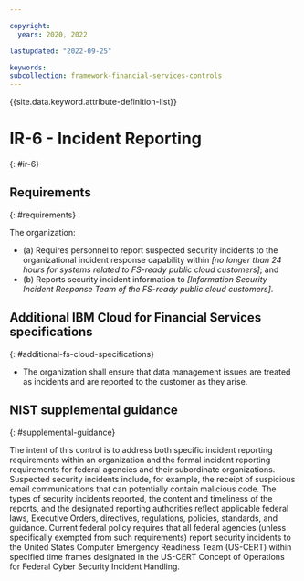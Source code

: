 ```yaml
---

copyright:
  years: 2020, 2022

lastupdated: "2022-09-25"

keywords: 
subcollection: framework-financial-services-controls
---
```


{{site.data.keyword.attribute-definition-list}}

         
# IR-6 - Incident Reporting
{: #ir-6}

## Requirements
{: #requirements}

The organization:

- (a) Requires personnel to report suspected security incidents to the organizational incident response capability within _[no longer than 24 hours for systems related to FS-ready public cloud customers]_; and
- (b) Reports security incident information to _[Information Security Incident Response Team of the FS-ready public cloud customers]_.

## Additional IBM Cloud for Financial Services specifications
{: #additional-fs-cloud-specifications}

- The organization shall ensure that data management issues are treated as incidents and are reported to the customer as they arise.

## NIST supplemental guidance
{: #supplemental-guidance}

The intent of this control is to address both specific incident reporting requirements within an organization and the formal incident reporting requirements for federal agencies and their subordinate organizations. Suspected security incidents include, for example, the receipt of suspicious email communications that can potentially contain malicious code. The types of security incidents reported, the content and timeliness of the reports, and the designated reporting authorities reflect applicable federal laws, Executive Orders, directives, regulations, policies, standards, and guidance. Current federal policy requires that all federal agencies (unless specifically exempted from such requirements) report security incidents to the United States Computer Emergency Readiness Team (US-CERT) within specified time frames designated in the US-CERT Concept of Operations for Federal Cyber Security Incident Handling.



